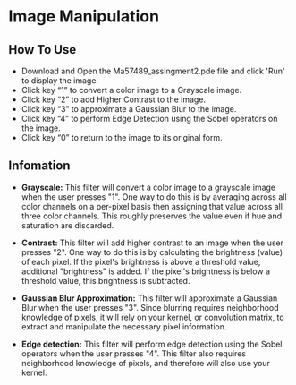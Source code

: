 
# Image Manipulation


## How To Use
  - Download and Open the Ma57489_assingment2.pde file and click 'Run' to display the image.
  - Click key “1” to convert a color image to a Grayscale image.
  - Click key “2” to add Higher Contrast to the image.
  - Click key “3” to approximate a Gaussian Blur to the image.
  - Click key “4” to perform Edge Detection using the Sobel operators on the image.
  - Click key “0” to return to the image to its original form.

## Infomation 
  - **Grayscale:** This filter will convert a color image to a grayscale image when the user presses "1". One way to do this is by averaging across all color channels     on a per-pixel basis then assigning that value across all three color channels. This roughly preserves the value even if hue and saturation are discarded.
  - **Contrast:** This filter will add higher contrast to an image when the user presses "2". One way to do this is by calculating the brightness (value) of each pixel.   If the pixel's brightness is above a threshold value, additional "brightness" is added. If the pixel's brightness is below a threshold value, this brightness is         subtracted.

  - **Gaussian Blur Approximation:** This filter will approximate a Gaussian Blur when the user presses "3". Since blurring requires neighborhood knowledge of pixels,     it will rely on your kernel, or convolution matrix, to extract and manipulate the necessary pixel information. 

  - **Edge detection:** This filter will perform edge detection using the Sobel operators when the user presses "4". This filter also requires neighborhood knowledge of   pixels, and therefore will also use your kernel.
